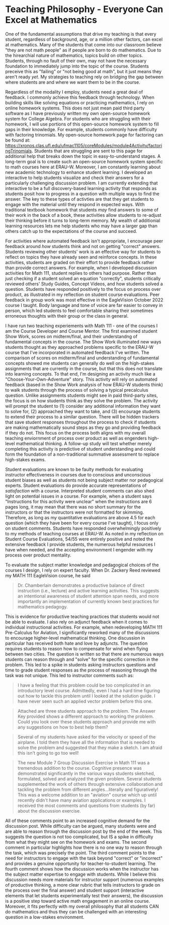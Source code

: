 # Teaching Philosophy - Everyone Can Excel at Mathematics
One of the fundamental assumptions that drive my teaching is that every student, regardless of background, age, or a million other factors, can excel at mathematics. Many of the students that come into our classroom believe "they are not math people" as if people are born to do mathematics. Due to the hirearchial nature of mathematics, topics build on other topics. Students, through no fault of their own, may not have the necessary foundation to immediately jump into the topic of the course. Students preceive this as "failing" or "not being good at math", but it just means they aren't ready *yet*. My strategies to teaching rely on bridging the gap between where students are and where we want them to be in the course. 

Regardless of the modality I employ, students need a great deal of feedback. I commonly achieve this feedback through technology. When building skills like solving equations or practicing mathematics, I rely on online homework systems. This does not just mean paid third party software as I have previously written my own open-source homework system for College Algebra. For students who are struggling with their homework, I will use portions of this open-source homework system to fill gaps in their knowledge. For example, students commonly have difficulty with factoring trinomials. My open-source homework page for factoring can be found at: https://xronos.clas.ufl.edu/ufmac1105/coreModules/module4Activity/factoringTrinomials. Students that are struggling are sent to this page for additional help that breaks down the topic in easy-to-understand stages. A long-term goal is to create such an open-source homework system specific to math courses here at ERAU-W. Moreover, I am constantly learning about new academic technology to enhance student learning. I developed an interactive to help students visualize and check their answers for a particularly challenging discussion problem. I am currently extending that interactive to be a full discovery-based learning activity that responds as students posit how to progress in a question with multiple ways to find the answer. The key to these types of activties are that they get students to engage with the material until they respond in expected ways. With traditional textbook homework that students *may* find answers to some of their work in the back of a book, these activities allow students to re-adjust their thinking before it turns to long-term memory. My wealth of additionial learning resources lets me help students who may have a larger gap than others catch up to the expectations of the course and succeed.

For activities where automated feedback isn't appropriate, I encourage peer feedback around *how* students think and not on getting "correct" answers. Students reviewing other students' work is an effective way for students to reflect on topics they have already seen and reinforce concepts. In these activities, students are graded on their effort to provide feedback rather than provide correct answers. For example, when I developed discussion activities for Math 111, student replies to others had purpose. Rather than just checking if a student solved an equation "correctly", students critically reviewed others' Study Guides, Concept Videos, and how students solved a question. Students have responded positively to the focus on process over product, as illustrated in my reflection on student course evaluations. Peer feedback in group work was most effective in the EagleVision October 2022 course I taught. Body language and tone of voice are far easier to convey in person, which led students to feel comfortable sharing their sometimes erroneous thoughts with their group or the class in general.

I have run two teaching experiements with Math 111 - one of the courses I am the Course Developer and Course Mentor. The first examined student Show Work, scores on midterm/final, and their understandng of fundamental concepts in the course. The Show Work illuminated new ways students thought as they approached problems specific to the ERAU-W course that I've incorporated in automated feedback I've written. The comparison of scores on midterm/final and understanding of fundamental concepts showed me students can generally do well on the high-stakes assignments that are currently in the course, but that this does not translate into learning concepts. To that end, I'm designing an activity much like a "Choose-Your-Own-Adventure" story. This activity will rely on automated feedback (based in the Show Work analysis of how ERAU-W students think) to walk students through the process of solving a typical precalculus question. Unlike assignments students might see in paid third-party sites, the focus is on how students think as they solve the problem. The activity will prompt the student to (1) consider any additional information they want to solve for, (2) approached they want to take, and (3) encourage students to extend their process to a similar question. There will be hidden trackers that save student responses throughout the process to check if students are making mathematically sound steps as they go and providing feedback if they do not. This focus on the process both aligns with my overall teaching enviornment of process over product as well as engenders high-level mathematical thinking. A follow-up study will test whether merely completing this activity is predictive of student understanding and could form the foundation of a non-traditional summative assessment to replace high-stakes exams.

Student evaluations are known to be faulty methods for evaluating instructor effectiveness in courses due to conscious and unconscious student biases as well as students not being subject matter nor pedagogical experts. Student evaluations do provide accurate representations of *satisfaction* with a course. Interpreted student comments can also shed light on potential issues in a course. For example, when a student says "Instructions for this activity were unclear" when the instructions are 6 pages long, it may mean that there was no short summary for the instructors or that the instructors were not formatted for skimming. Therefore, as long as my quantitative evaluations are above 4.5 for each question (which they have been for every course I've taught), I focus only on student comments. Students have responded overwhelmingly positively to my methods of teaching courses at ERAU-W. As noted in my reflection on Student Course Evaluations, 54/55 were entirely positive and noted the extensive feedback I provide students, the numerous helpful resources I have when needed, and the accepting environment I engender with my process over product mentality. 

To evaluate the subject matter knowledge and pedagogical choices of the courses I design, I rely on expert faculty. When Dr. Zackery Reed reviewed my MATH 111 EagleVision course, he said

>Dr. Chamberlain demonstrates a productive balance of direct instruction (i.e., lecture) and active learning activities. This suggests an intentional awareness of student attention span needs, and more importantly an implementation of currently known best practices for mathematics pedagogy. 

This is evidence for productive teaching practices that students would not be able to evaluate. I also rely on adjunct feedback when it comes to individual instructional activities. For example, when redeveloping MATH 111 Pre-Calculus for Aviation, I significantly reworked many of the discussions to encourage higher-level mathematical thinking. One discussion in particular has received both hate and love by adjuncts. The question requires students to reason how to compensate for wind when flying between two cities. The question is written so that there are numerous ways students can reason through and "solve" for the specific correction in the problem. This led to a spike in students asking instructors questions and time to grade student responses as the process of reasoning through the task was not unique. This led to instructor comments such as:

> I have a feeling that this problem could be too complicated in an introductory level course. Admittedly, even I had a hard time figuring out how to tackle this problem until I looked at the solution guide.  I have never seen such an applied vector problem before this one.

> Attached are three students approach to the problem. The Answer Key provided shows a different approach to working the problem.  Could you look over these students approach and provide me with any suggestions on how to best help them? 

>Several of my students have asked for the velocity or speed of the airplane. I told them they have all the information that is needed to solve the problem and suggested that they make a sketch. I am afraid this isn't going to go too well! 

>The new Module 7 Group Discussion Exercise in Math 111 was a tremendous addition to the course. Cognitive presence was demonstrated significantly in the various ways students sketched, formulated, solved and analyzed the given problem. Several students supplemented the work of others through extensive collaboration and tackling the problem from different angles...literally and figuratively! This was a welcome addition to an "aviation" course which up until recently didn't have many aviation applications or examples. I received the most comments and questions from students (by far) about the discussion exercise. 

All of these comments point to an increased cognitive demand for the discussion post. While difficulty can be argued, many students were and are able to reason through the discussion post by the end of the week. This suggests the question is not too complicated, but IS a spike in difficulty from what they might see on the homework and exams. The second comment in particular highlights how there is no one way to reason through the task, which was precisely the point. The third comment points to the need for instructors to engage with the task beyond "correct" or "incorrect" and provides a genuine opportunity for teacher-to-student learning. The fourth comment shows how the discussion works when the instructor has the subject matter expertise to engage with students. While I believe this discussion needs more materials for instructor support (numerous examples of productive thinking, a more clear rubric that tells instructors to grade on the process over the final answer) and student support (interactive elements that let students experimentally test their answers), the discussion is a positive step toward active math engagement in an online course. Moreover, it fits perfectly with my overall philosophy that all students CAN do mathematics and thus they can be challenged with an interesting question in a low-stakes environment.